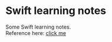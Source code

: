 # Swift learning notes
Some Swift learning notes.  
Reference here: [click me](https://www.appcoda.com.tw/learnswift/)
